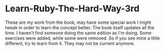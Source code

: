 # Learn-Ruby-The-Hard-Way-3rd

These are my work from the book, may have some special work I might tweak in order to learn the concept better.
The book itself updates all the time. I haven't find someone doing the same edition as I'm doing. Some exercises were added, while some were removed. So if you see mine a little different, try to learn from it. They may not be current anymore.
